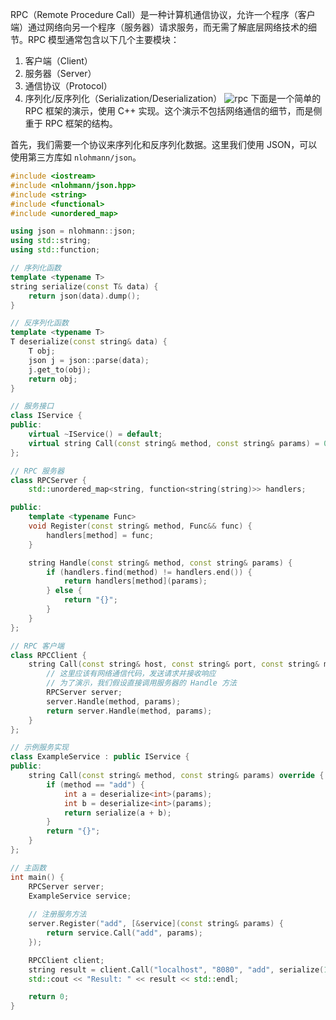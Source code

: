 RPC（Remote Procedure Call）是一种计算机通信协议，允许一个程序（客户端）通过网络向另一个程序（服务器）请求服务，而无需了解底层网络技术的细节。RPC 模型通常包含以下几个主要模块：

1. 客户端（Client）
2. 服务器（Server）
3. 通信协议（Protocol）
4. 序列化/反序列化（Serialization/Deserialization）
![rpc](https://i-blog.csdnimg.cn/direct/1ce7dc0da984482787a9428554656755.png)
下面是一个简单的 RPC 框架的演示，使用 C++ 实现。这个演示不包括网络通信的细节，而是侧重于 RPC 框架的结构。

首先，我们需要一个协议来序列化和反序列化数据。这里我们使用 JSON，可以使用第三方库如 `nlohmann/json`。



~~~cpp
#include <iostream>
#include <nlohmann/json.hpp>
#include <string>
#include <functional>
#include <unordered_map>

using json = nlohmann::json;
using std::string;
using std::function;

// 序列化函数
template <typename T>
string serialize(const T& data) {
    return json(data).dump();
}

// 反序列化函数
template <typename T>
T deserialize(const string& data) {
    T obj;
    json j = json::parse(data);
    j.get_to(obj);
    return obj;
}

// 服务接口
class IService {
public:
    virtual ~IService() = default;
    virtual string Call(const string& method, const string& params) = 0;
};

// RPC 服务器
class RPCServer {
    std::unordered_map<string, function<string(string)>> handlers;

public:
    template <typename Func>
    void Register(const string& method, Func&& func) {
        handlers[method] = func;
    }

    string Handle(const string& method, const string& params) {
        if (handlers.find(method) != handlers.end()) {
            return handlers[method](params);
        } else {
            return "{}";
        }
    }
};

// RPC 客户端
class RPCClient {
    string Call(const string& host, const string& port, const string& method, const string& params) {
        // 这里应该有网络通信代码，发送请求并接收响应
        // 为了演示，我们假设直接调用服务器的 Handle 方法
        RPCServer server;
        server.Handle(method, params);
        return server.Handle(method, params);
    }
};

// 示例服务实现
class ExampleService : public IService {
public:
    string Call(const string& method, const string& params) override {
        if (method == "add") {
            int a = deserialize<int>(params);
            int b = deserialize<int>(params);
            return serialize(a + b);
        }
        return "{}";
    }
};

// 主函数
int main() {
    RPCServer server;
    ExampleService service;
    
    // 注册服务方法
    server.Register("add", [&service](const string& params) {
        return service.Call("add", params);
    });

    RPCClient client;
    string result = client.Call("localhost", "8080", "add", serialize(1) + "," + serialize(2));
    std::cout << "Result: " << result << std::endl;

    return 0;
}

~~~

